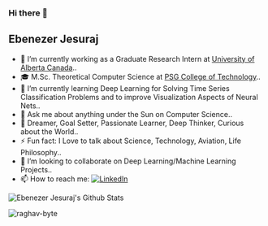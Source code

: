 ### Hi there 👋

## Ebenezer Jesuraj

- 🔭 I’m currently working as a Graduate Research Intern at [University of Alberta Canada](https://www.ualberta.ca/)..
- 🎓 M.Sc. Theoretical Computer Science at [PSG College of Technology](https://www.psgtech.edu/)..
- 🌱 I’m currently learning Deep Learning for Solving Time Series Classification Problems and to improve Visualization Aspects of Neural Nets..
- 💬 Ask me about anything under the Sun on Computer Science..
- 🤔 Dreamer, Goal Setter, Passionate Learner, Deep Thinker, Curious about the World..
- ⚡ Fun fact: I Love to talk about Science, Technology, Aviation, Life Philosophy..
- 👯 I’m looking to collaborate on Deep Learning/Machine Learning Projects..
- 📫 How to reach me: [![LinkedIn](https://img.shields.io/badge/linkedin-%230077B5.svg?&style=for-the-badge&logo=linkedin&logoColor=white)](https://www.linkedin.com/in/ebenezerjesuraj/)

![Ebenezer Jesuraj's Github Stats](https://github-readme-stats.vercel.app/api?username=EbenezerJesuraj&show_icons=true&title_color=fff&icon_color=79ff97&text_color=9f9f9f&bg_color=151515)

<p align="left"> <img src="https://komarev.com/ghpvc/?username=EbenezerJesuraj" alt="raghav-byte" /> </p>
<!--
**EbenezerJesuraj/EbenezerJesuraj** is a ✨ _special_ ✨ repository because its `README.md` (this file) appears on your GitHub profile.

Here are some ideas to get you started:

- 😄 Pronouns: ...

-->
